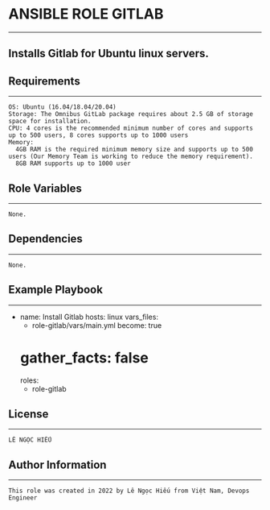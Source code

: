 # ANSIBLE ROLE GITLAB
-------------------------
## Installs Gitlab for Ubuntu linux servers.
## Requirements
-------------------------
    OS: Ubuntu (16.04/18.04/20.04)
    Storage: The Omnibus GitLab package requires about 2.5 GB of storage space for installation.
    CPU: 4 cores is the recommended minimum number of cores and supports up to 500 users, 8 cores supports up to 1000 users
    Memory: 
      4GB RAM is the required minimum memory size and supports up to 500 users (Our Memory Team is working to reduce the memory requirement).
      8GB RAM supports up to 1000 user

## Role Variables
--------------
    None.

## Dependencies
------------
    None.

## Example Playbook
----------------
  - name: Install Gitlab
    hosts: linux
    vars_files:
      - role-gitlab/vars/main.yml
    become: true 
    # gather_facts: false 
    roles:
      - role-gitlab
    
## License
-------
    LÊ NGỌC HIẾU

## Author Information
------------------

    This role was created in 2022 by Lê Ngọc Hiếu from Việt Nam, Devops Engineer

